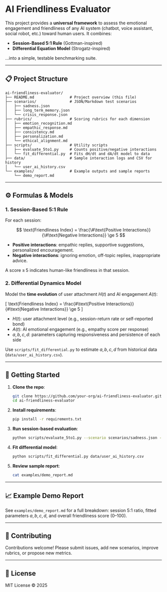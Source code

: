 # AI Friendliness Evaluator

This project provides a **universal framework** to assess the emotional engagement and friendliness of any AI system (chatbot, voice assistant, social robot, etc.) toward human users. It combines:

* **Session-Based 5:1 Rule** (Gottman-inspired)
* **Differential Equation Model** (Strogatz-inspired)

...into a simple, testable benchmarking suite.

---

## 📋 Project Structure

```
ai-friendliness-evaluator/
├── README.md                # Project overview (this file)
├── scenarios/               # JSON/Markdown test scenarios
│   ├── sadness.json
│   ├── long_term_memory.json
│   └── crisis_response.json
├── rubrics/                 # Scoring rubrics for each dimension
│   ├── emotion_recognition.md
│   ├── empathic_response.md
│   ├── consistency.md
│   ├── personalization.md
│   └── ethical_alignment.md
├── scripts/                 # Utility scripts
│   ├── evaluate_5to1.py     # Counts positive/negative interactions
│   └── fit_differential.py  # Fits dH/dt and dA/dt model to data
├── data/                    # Sample interaction logs and CSV for history
│   └── user_ai_history.csv
└── examples/                # Example outputs and sample reports
    └── demo_report.md
```

---

## ⚙️ Formulas & Models

### 1. Session-Based 5:1 Rule

For each session:

$$
\text{Friendliness Index} = \frac{\#\text{Positive Interactions}}{\#\text{Negative Interactions}} \ge 5
$$

* **Positive interactions**: empathic replies, supportive suggestions, personalized encouragement.
* **Negative interactions**: ignoring emotion, off-topic replies, inappropriate advice.

A score ≥ 5 indicates human-like friendliness in that session.

### 2. Differential Dynamics Model

Model the **time evolution** of user attachment $H(t)$ and AI engagement $A(t)$:

\[
\text{Friendliness Index}
= \frac{\#\text{Positive Interactions}}
       {\#\text{Negative Interactions}}
\ge 5
\]

* $H(t)$: user attachment level (e.g., session-return rate or self-reported bond)
* $A(t)$: AI emotional engagement (e.g., empathy score per response)
* $a,b,c,d$: parameters capturing responsiveness and persistence of each side

Use `scripts/fit_differential.py` to estimate $a,b,c,d$ from historical data (`data/user_ai_history.csv`).

---

## 🚀 Getting Started

1. **Clone the repo**:

   ```bash
   git clone https://github.com/your-org/ai-friendliness-evaluator.git
   cd ai-friendliness-evaluator
   ```

2. **Install requirements**:

   ```bash
   pip install -r requirements.txt
   ```

3. **Run session-based evaluation**:

   ```bash
   python scripts/evaluate_5to1.py --scenario scenarios/sadness.json --model my_ai_model
   ```

4. **Fit differential model**:

   ```bash
   python scripts/fit_differential.py data/user_ai_history.csv
   ```

5. **Review sample report**:

   ```bash
   cat examples/demo_report.md
   ```

---

## 📈 Example Demo Report

See `examples/demo_report.md` for a full breakdown: session 5:1 ratio, fitted parameters $a,b,c,d$, and overall friendliness score (0–100).

---

## 🤝 Contributing

Contributions welcome! Please submit issues, add new scenarios, improve rubrics, or propose new metrics.

---

## 📝 License

MIT License © 2025
